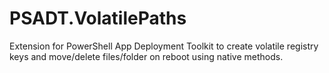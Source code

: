 # PSADT.VolatilePaths
Extension for PowerShell App Deployment Toolkit to create volatile registry keys and move/delete files/folder on reboot using native methods.
